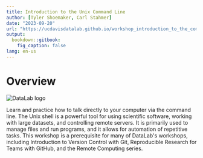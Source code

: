 ```yaml
---
title: Introduction to the Unix Command Line
author: [Tyler Shoemaker, Carl Stahmer]
date: "2023-09-20"
url: "https://ucdavisdatalab.github.io/workshop_introduction_to_the_command_line/"
output:
  bookdown::gitbook:
    fig_caption: false
lang: en-us
---
```


# Overview

![DataLab logo](img/datalab-logo-full-color-rgb.png)

Learn and practice how to talk directly to your computer via the command line.
The Unix shell is a powerful tool for using scientific software, working with
large datasets, and controlling remote servers. It is primarily used to manage
files and run programs, and it allows for automation of repetitive tasks. This
workshop is a prerequisite for many of DataLab's workshops, including
Introduction to Version Control with Git, Reproducible Research for Teams with
GitHub, and the Remote Computing series.
